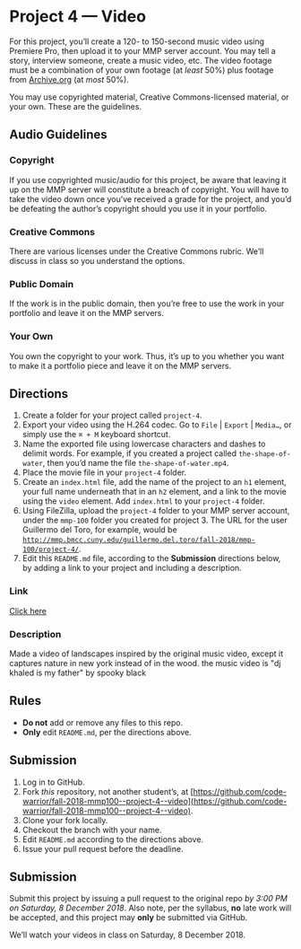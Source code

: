 # Project 4 — Video
For this project, you’ll create a 120- to 150-second music video using Premiere Pro, then upload it to your MMP server account. You may tell a story, interview someone, create a music video, etc. The video footage must be a combination of your own footage (at *least* 50%) plus footage from [Archive.org](https://archive.org/details/movies) (at *most* 50%).

You may use copyrighted material, Creative Commons-licensed material, or your own. These are the guidelines.

## Audio Guidelines

### Copyright
If you use copyrighted music/audio for this project, be aware that leaving it up on the MMP server will constitute a breach of copyright. You will have to take the video down once you’ve received a grade for the project, and you’d be defeating the author’s copyright should you use it in your portfolio.

### Creative Commons
There are various licenses under the Creative Commons rubric. We’ll discuss in class so you understand the options.

### Public Domain
If the work is in the public domain, then you’re free to use the work in your portfolio and leave it on the MMP servers.

### Your Own
You own the copyright to your work. Thus, it’s up to you whether you want to make it a portfolio piece and leave it on the MMP servers.

## Directions
1. Create a folder for your project called `project-4`.
2. Export your video using the H.264 codec. Go to `File` | `Export` | `Media…`, or simply use the `⌘ + M` keyboard shortcut.
3. Name the exported file using lowercase characters and dashes to delimit words. For example, if you created a project called `the-shape-of-water`, then you’d name the file `the-shape-of-water.mp4`.
4. Place the movie file in your `project-4` folder.
5. Create an `index.html` file, add the name of the project to an `h1` element, your full name underneath that in an `h2` element, and a link to the movie using the `video` element. Add `index.html` to your `project-4` folder.
6. Using FileZilla, upload the `project-4` folder to your MMP server account, under the `mmp-100` folder you created for project 3. The URL for the user Guillermo del Toro, for example, would be [`http://mmp.bmcc.cuny.edu/guillermo.del.toro/fall-2018/mmp-100/project-4/`](http://mmp.bmcc.cuny.edu/guillermo.del.toro/fall-2018/mmp-100/project-4/).
7. Edit this `README.md` file, according to the **Submission** directions below, by adding a link to your project and including a description.

### Link
[Click here](http://mmp.bmcc.cuny.edu/gabriel.caban/fall-2018/mmp-100/project-4/)

### Description
Made a video of landscapes inspired by the original music video, except it captures nature in new york instead of in the wood. the music video is "dj khaled is my father" by spooky black

## Rules
* **Do not** add or remove any files to this repo.
* **Only** edit `README.md`, per the directions above.

## Submission
1. Log in to GitHub.
2. Fork *this* repository, not another student’s, at [https://github.com/code-warrior/fall-2018-mmp100--project-4--video](https://github.com/code-warrior/fall-2018-mmp100--project-4--video).
3. Clone your fork locally.
4. Checkout the branch with your name.
5. Edit `README.md` according to the directions above.
6. Issue your pull request before the deadline.

## Submission
Submit this project by issuing a pull request to the original repo *by 3:00 PM on Saturday, 8 December 2018*. Also note, per the syllabus, **no** late work will be accepted, and this project may **only** be submitted via GitHub.

We’ll watch your videos in class on Saturday, 8 December 2018.
